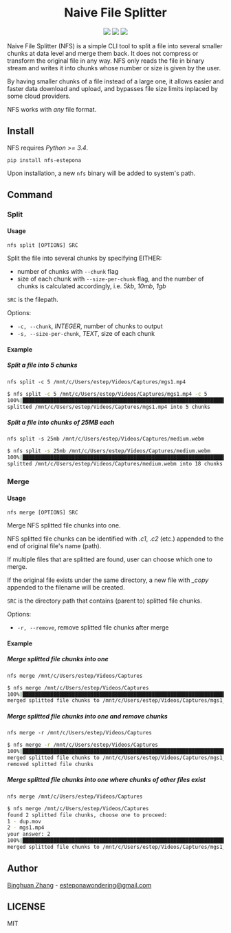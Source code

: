 <div align=center>
  <h1>Naive File Splitter</h1>
  <img src="https://img.shields.io/badge/nfs--estepona-0.2.0-blue"/>
  <img src="https://img.shields.io/badge/python->=3.4-blueviolet"/>
  <img src="https://img.shields.io/badge/click-7.0-brightgreen"/>
</div>

Naive File Splitter (NFS) is a simple CLI tool to split a file into several smaller chunks at data level and merge them back. It does not compress or transform the original file in any way. NFS only reads the file in binary stream and writes it into chunks whose number or size is given by the user.

By having smaller chunks of a file instead of a large one, it allows easier and faster data download and upload, and bypasses file size limits inplaced by some cloud providers.

NFS works with *any* file format.

## Install

NFS requires *Python >= 3.4*.

`pip install nfs-estepona`

Upon installation, a new `nfs` binary will be added to system's path.

## Command

### Split

#### Usage

`nfs split [OPTIONS] SRC`

Split the file into several chunks by specifying EITHER:
- number of chunks with `--chunk` flag
- size of each chunk with `--size-per-chunk` flag, and the number of chunks is calculated accordingly, i.e. *5kb*, *10mb*, *1gb*

`SRC` is the filepath.

Options:
- `-c, --chunk`, *INTEGER*, number of chunks to output
- `-s, --size-per-chunk`, *TEXT*, size of each chunk

#### Example

##### Split a file into 5 chunks

`nfs split -c 5 /mnt/c/Users/estep/Videos/Captures/mgs1.mp4`

```bash
$ nfs split -c 5 /mnt/c/Users/estep/Videos/Captures/mgs1.mp4 -c 5
100%|█████████████████████████████████████████████████████████████████████████████████████| 5/5 [00:00<00:00, 37.28it/s]
splitted /mnt/c/Users/estep/Videos/Captures/mgs1.mp4 into 5 chunks
```

##### Split a file into chunks of 25MB each

`nfs split -s 25mb /mnt/c/Users/estep/Videos/Captures/medium.webm`

```bash
$ nfs split -s 25mb /mnt/c/Users/estep/Videos/Captures/medium.webm
100%|███████████████████████████████████████████████████████████████████████████████████| 18/18 [00:08<00:00,  2.00it/s]
splitted /mnt/c/Users/estep/Videos/Captures/medium.webm into 18 chunks
```

### Merge

#### Usage

`nfs merge [OPTIONS] SRC`

Merge NFS splitted file chunks into one.

NFS splitted file chunks can be identified with *.c1*, *.c2* (etc.) appended to the end of original file's name (path).

If multiple files that are splitted are found, user can choose which one to merge.

If the original file exists under the same directory, a new file with *_copy* appended to the filename will be created.

`SRC` is the directory path that contains (parent to) splitted file chunks.

Options:
- `-r, --remove`, remove splitted file chunks after merge

#### Example

##### Merge splitted file chunks into one

`nfs merge /mnt/c/Users/estep/Videos/Captures`

```bash
$ nfs merge /mnt/c/Users/estep/Videos/Captures
100%|█████████████████████████████████████████████████████████████████████████████████████| 5/5 [00:00<00:00, 50.87it/s]
merged splitted file chunks to /mnt/c/Users/estep/Videos/Captures/mgs1_copy.mp4
```
##### Merge splitted file chunks into one and remove chunks

`nfs merge -r /mnt/c/Users/estep/Videos/Captures`

```bash
$ nfs merge -r /mnt/c/Users/estep/Videos/Captures
100%|█████████████████████████████████████████████████████████████████████████████████████| 5/5 [00:00<00:00, 49.96it/s]
merged splitted file chunks to /mnt/c/Users/estep/Videos/Captures/mgs1_copy.mp4
removed splitted file chunks
```

##### Merge splitted file chunks into one where chunks of other files exist

`nfs merge /mnt/c/Users/estep/Videos/Captures`

```bash
$ nfs merge /mnt/c/Users/estep/Videos/Captures
found 2 splitted file chunks, choose one to proceed:
1 - dup.mov
2 - mgs1.mp4
your answer: 2
100%|█████████████████████████████████████████████████████████████████████████████████████| 5/5 [00:00<00:00, 47.95it/s]
merged splitted file chunks to /mnt/c/Users/estep/Videos/Captures/mgs1_copy.mp4
```

## Author

[Binghuan Zhang](https://github.com/estepona) - esteponawondering@gmail.com

## LICENSE

MIT
